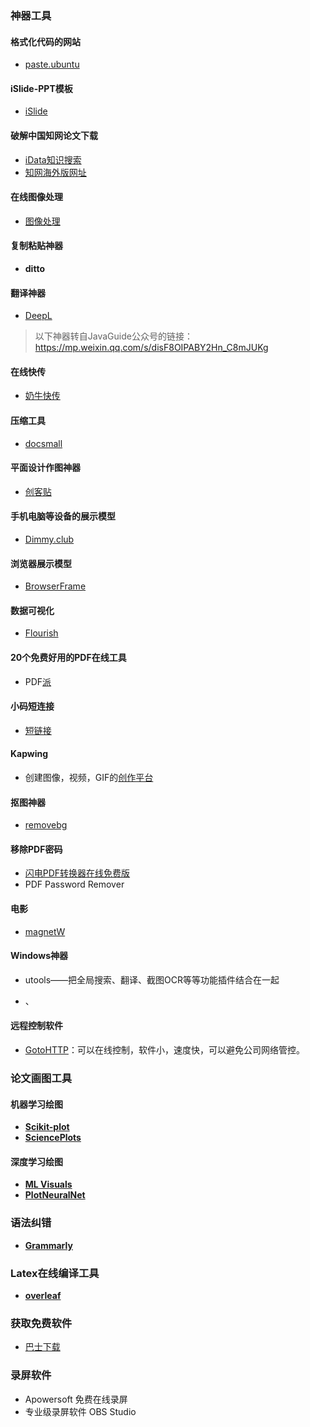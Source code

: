### 神器工具







#### 格式化代码的网站

- [paste.ubuntu](https://paste.ubuntu.com/
  )

#### iSlide-PPT模板

- [iSlide](https://www.islide.cc/)

#### 破解中国知网论文下载

- [iData知识搜索](https://www.cn-ki.net/)
- [知网海外版网址](http://new.oversea.cnki.net/index/)

#### 在线图像处理

- [图像处理](https://mp.weixin.qq.com/s/9rEhfRHd_qgJiQrLrUaOTQ)

#### 复制粘贴神器

- **ditto**

#### 翻译神器

- [DeepL](https://www.deepl.com/translator)

> 以下神器转自JavaGuide公众号的链接：https://mp.weixin.qq.com/s/disF8OIPABY2Hn_C8mJUKg

#### 在线快传

- [奶牛快传](https://cowtransfer.com/)

#### 压缩工具

- [docsmall](https://docsmall.com/)

#### 平面设计作图神器

- [创客贴](https://www.chuangkit.com/)

#### 手机电脑等设备的展示模型

- [Dimmy.club](https://dimmy.club/)

#### 浏览器展示模型

- [BrowserFrame](https://browserframe.com/)

#### 数据可视化

- [Flourish](https://flourish.studio/)

#### 20个免费好用的PDF在线工具

- PDF[派](https://www.pdfpai.com/)

#### 小码短连接

- [短链接](https://xiaomark.com/)

#### Kapwing

- 创建图像，视频，GIF的[创作平台](https://www.kapwing.com/)

#### 抠图神器

- [removebg](https://www.remove.bg/zh)

#### 移除PDF密码

- [闪电PDF转换器在线免费版](WWW.onlinedo.cn)
- PDF Password Remover

#### 电影

- [magnetW](https://github.com/xiandanin/magnetW/)

#### Windows神器

- utools——把全局搜索、翻译、截图OCR等等功能插件结合在一起

- 、

#### 远程控制软件

- [GotoHTTP](http://www.gotohttp.com/goto/download.12x)：可以在线控制，软件小，速度快，可以避免公司网络管控。

### 论文画图工具

#### 机器学习绘图

- [**Scikit-plot**](https://github.com/reiinakano/scikit-plot)
- [**SciencePlots**](https://github.com/garrettj403/SciencePlots)

#### 深度学习绘图

- [**ML Visuals**](https://github.com/dair-ai/ml-visuals)
- [**PlotNeuralNet**](https://github.com/HarisIqbal88/PlotNeuralNet)

### 语法纠错

- [**Grammarly**](https://app.grammarly.com/)

### Latex在线编译工具

- [**overleaf**](www.overleaf.com)

### 获取免费软件

- [巴士下载](http://www.11684.com/downnew/)

### 录屏软件

- Apowersoft 免费在线录屏
- 专业级录屏软件 OBS Studio


